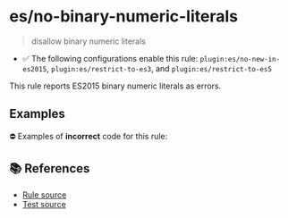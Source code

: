 # es/no-binary-numeric-literals
> disallow binary numeric literals

- ✅ The following configurations enable this rule: `plugin:es/no-new-in-es2015`, `plugin:es/restrict-to-es3`, and `plugin:es/restrict-to-es5`

This rule reports ES2015 binary numeric literals as errors.

## Examples

⛔ Examples of **incorrect** code for this rule:

<eslint-playground type="bad" code="/*eslint es/no-binary-numeric-literals: error */
let a = 0b1010
" />

## 📚 References

- [Rule source](https://github.com/mysticatea/eslint-plugin-es/blob/v3.0.1/lib/rules/no-binary-numeric-literals.js)
- [Test source](https://github.com/mysticatea/eslint-plugin-es/blob/v3.0.1/tests/lib/rules/no-binary-numeric-literals.js)
